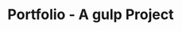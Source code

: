 ---
title: Portfolio - A gulp Project
description: A static site generated by gulp for my portfolio
type: project
img: images/projects/portfolio/portTile.png
layout: ./src/markup/layout/blog.handlebars
---